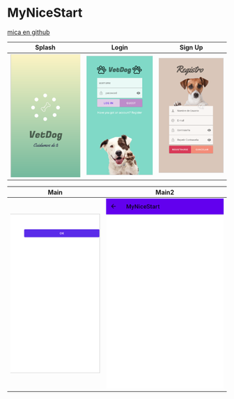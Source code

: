 # MyNiceStart
[mica en github](https://github.com/micaela1830)

**Splash** | **Login** | **Sign Up** |
------ | ----- | ------ |
![](img/splash.jpg) | ![](img/login.jpg) | ![](img/signup.jpg)|

 **Main** | **Main2**
 ------ | ------
 ![](img/main.jpg)| ![](img/main2.jpg)
